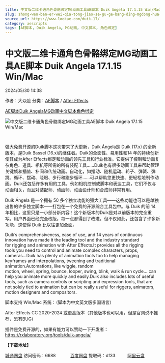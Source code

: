 ```yaml
---
title: 中文版二维卡通角色骨骼绑定MG动画工具AE脚本 Duik Angela 17.1.15 Win/Mac
slug: zhong-wen-ban-er-wei-qia-tong-jiao-se-gu-ge-bang-ding-mgdong-hua-gong-ju-aejiao-ben-duik-angela-17-1-15-win-mac
source_url: https://www.lookae.com/duik-17/
category: aescripts
tags: [AE脚本, Duik Angela, MG动画, 中文脚本, 角色绑定]
---
```

# 中文版二维卡通角色骨骼绑定MG动画工具AE脚本 Duik Angela 17.1.15 Win/Mac

2024/05/30 14:38

作者：大众脸
分类：[AE脚本](https://www.lookae.com/after-effects/aescripts/) / [After Effects](https://www.lookae.com/after-effects/)

[AE脚本](https://www.lookae.com/tag/ae%e8%84%9a%e6%9c%ac/)[Duik Angela](https://www.lookae.com/tag/duik-angela/)[MG动画](https://www.lookae.com/tag/mg%e5%8a%a8%e7%94%bb/)[中文脚本](https://www.lookae.com/tag/%e4%b8%ad%e6%96%87%e8%84%9a%e6%9c%ac/)[角色绑定](https://www.lookae.com/tag/%e8%a7%92%e8%89%b2%e7%bb%91%e5%ae%9a/)

![中文版二维卡通角色骨骼绑定MG动画工具AE脚本 Duik Angela 17.1.15 Win/Mac](https://www.lookae.com/wp-content/uploads/2023/02/Duik-Angela.jpg "中文版二维卡通角色骨骼绑定MG动画工具AE脚本 Duik Angela 17.1.15 Win/Mac-LookAE.com")

[﻿](https://cloud.video.taobao.com//play/u/705956171/p/1/e/6/t/1/397116067761.mp4)

强大免费开源的Duik脚本这次带来了大更新，Duik Ángela是 Duik (17.x) 的全新版本，是Duik Bassel (16.x)的继任者。Duik的全面性、易用性和14 年的持续创新使其成为After Effects绑定和动画的领先工具和行业标准。它提供了控制和动画复杂角色、道具、相机等所需的所有装配工具……Duik也有很多动画工具来帮助管理关键帧和插值、补间和传统动画。自动化，如摆动、随机运动、轮子、弹簧、弹跳、循环、摆动、眨眼、步行和跑步循环……可以帮助您更快速、更轻松地制作动画。Duik还包括许多有用的工具，例如相机控制或脚本和表达工具，它们不仅与动画相关，而且对装配师、动画师、动画设计师和合成师非常有用。

Duik Ángela 是一个拥有 50 多个独立功能的强大工具——这些功能也可以是单独出售的许多独立脚本——打包在一个免费的开源综合工具包中。与 Duik 的前 14 年相比，这里只是一小部分新内容！这个新版本的Duik是对以前版本的完全重写。用户界面已经完全改版，每一点都得到了改进。但不仅如此，还包含了许多新功能，这使得 Duik 比以往更加全面。

Duik’s comprehensiveness, ease of use, and 14 years of continuous innovation have made it the leading tool and the industry standard for rigging and animation with After Effects.It provides all the rigging tools you need to control and animate complex characters, props, cameras…Duik has plenty of animation tools too to help managing keyframes and interpolations, tweening and traditional animation.Automations, like wiggle, random motion, wheel, spring, bounce, looper, swing, blink, walk & run cycle… can help you animate more quickly and easily.Duik also includes lots of useful tools, such as camera controls or scripting and expression tools, that are not solely tied to animation but can be really useful for riggers, animators, motion designers and compositors.

脚本支持 Win/Mac 系统：（脚本为中文英文版多国语言）

After Effects CC 2020-2024 或更高版本（其他版本也可以用，但是官网说不推荐，恐有BUG）

插件是免费开源的，如果有能力可以赞助一下开发者：https://rxlaboratory.org/tools/duik-angela/

**【下载地址】**

[城通网盘](https://url70.ctfile.com/f/2827370-1251571576-1e49b2?p=4431) 访问密码：6688            [百度网盘](https://pan.baidu.com/s/1Lhn-4EGQb8AifYMIQrkmZA?pwd=df33) 提取码：df33          [阿里云盘](https://www.alipan.com/s/GC5pujQq7Lx)

